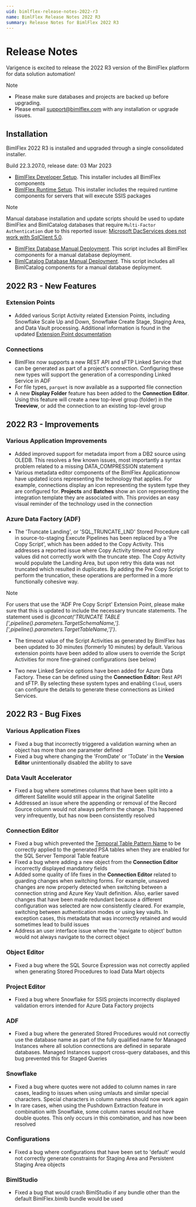 ```yaml
---
uid: bimlflex-release-notes-2022-r3
name: BimlFlex Release Notes 2022 R3
summary: Release Notes for BimlFlex 2022 R3
---
```


# Release Notes

Varigence is excited to release the 2022 R3 version of the BimlFlex platform for data solution automation!

> [!NOTE]
>
> * Please make sure databases and projects are backed up before upgrading.
> * Please email support@bimlflex.com with any installation or upgrade issues.

## Installation

BimlFlex 2022 R3 is installed and upgraded through a single consolidated installer.

<!--
MANUALLY UPDATE BUILD NUMBER UPON RELEASE
-->

Build 22.3.207.0, release date: 03 Mar 2023

>
* [BimlFlex Developer Setup](https://download.varigence.com/downloads/bimlflexdevsetup_22.3.207.0.exe). This installer includes all BimlFlex components
* [BimlFlex Runtime Setup](https://download.varigence.com/downloads/bimlflexruntimesetup_22.3.207.0.exe). This installer includes the required runtime components for servers that will execute SSIS packages

>[!NOTE]
>Manual database installation and update scripts should be used to update BimlFlex and BimlCatalog databases that require `Multi-Factor Authentication` due to this reported issue: [Microsoft DacServices does not work with SqlClient 5.0](https://github.com/microsoft/DacFx/issues/126).
>
>
>* [BimlFlex Database Manual Deployment](https://download.varigence.com/downloads/manual-deploy-bimlflex.zip). This script includes all BimlFlex components for a manual database deployment.
>* [BimlCatalog Database Manual Deployment](https://download.varigence.com/downloads/manual-deploy-bimlcatalog.zip). This script includes all BimlCatalog components for a manual database deployment.

## 2022 R3 - New Features

<!--
### Triggers

Azure Data Factory *Triggers* are now supported in BimlFlex, for Projects that are configured to generate Azure Data Factory or Mapping Data Flows output. When a Project has either the `Azure Data Factory (ADF)` or `Azure Mapping Data Flows (ADF)` Integration Template, the Trigger option will become available in the Batch Editor for the Batch that is associated with the Project.

The Trigger feature supports Tumbling Window and Scheduled triggers to be created in ADF. Additional configurations that can be applied in the same editor are:

* Name
* Start- and End Date (timestamps)
* Recurrence
* Delay
* Concurrency
* Retry configuration
* Runtime state
-->

### Extension Points

* Added various Script Activity related Extension Points, including Snowflake Scale Up and Down, Snowflake Create Stage, Staging Area, and Data Vault processing. Additional information is found in the updated [Extension Point documentation](xref:bimlflex-concepts-extensionpoints)

### Connections

* BimlFlex now supports a new REST API and sFTP Linked Service that can be generated as part of a project's connection. Configuring these new types will support the generation of a corresponding Linked Service in ADF
* For file types, `parquet` is now available as a supported file connection
* A new **Display Folder** feature has been added to the **Connection Editor**. Using this feature will create a new top-level group (folder) in the **Treeview**, or add the connection to an existing top-level group

## 2022 R3 - Improvements

### Various Application Improvements

* Added improved support for metadata import from a DB2 source using OLEDB. This resolves a few known issues, most importantly a syntax problem related to a missing DATA_COMPRESSION statement
* Various metadata editor components of the BimlFlex Applicationnow have updated icons representing the technology that applies. For example, connections display an icon representing the system type they are configured for. **Projects** and **Batches** show an icon representing the integration template they are associated with. This provides an easy visual reminder of the technology used in the connection

### Azure Data Factory (ADF)

* The 'Truncate Landing', or 'SQL_TRUNCATE_LND' Stored Procedure call in source-to-staging Execute Pipelines has been replaced by a 'Pre Copy Script', which has been added to the Copy Activity. This addresses a reported issue where Copy Activity timeout and retry values did not correctly work with the truncate step. The Copy Activity would populate the Landing Area, but upon retry this data was not truncated which resulted in duplicates. By adding the Pre Copy Script to perform the truncation, these operations are performed in a more functionally cohesive way.

>[!NOTE]
>For users that use the 'ADF Pre Copy Script' Extension Point, please make sure that this is updated to include the necessary truncate statements. The statement used is _@concat('TRUNCATE TABLE [',pipeline().parameters.TargetSchemaName,'].[',pipeline().parameters.TargetTableName,']')_.

* The timeout value of the Script Activities as generated by BimlFlex has been updated to 30 minutes (formerly 10 minutes) by default. Various extension points have been added to allow users to override the Script Activities for more fine-grained configurations (see below)

* Two new Linked Service options have been added for Azure Data Factory. These can be defined using the **Connection Editor:** Rest API and sFTP. By selecting these system types and enabling `Cloud`, users can configure the details to generate these connections as Linked Services.

## 2022 R3 - Bug Fixes

### Various Application Fixes

* Fixed a bug that incorrectly triggered a validation warning when an object has more than one parameter defined
* Fixed a bug where changing the 'FromDate' or 'ToDate' in the **Version Editor** unintentionally disabled the ability to save

### Data Vault Accelerator

* Fixed a bug where sometimes columns that have been split into a different Satellite would still appear in the original Satellite
* Addressed an issue where the appending or removal of the Record Source column would not always perform the change. This happened very infrequently, but has now been consistently resolved

### Connection Editor

* Fixed a bug which prevented the [Temporal Table Pattern Name](xref:bimlflex-reference-documentation-setting-PsaTemporalTableName) to be correctly applied to the generated PSA tables when they are enabled for the SQL Server Temporal Table feature
* Fixed a bug where adding a new object from the **Connection Editor** incorrectly displayed mandatory fields
* Added some quality of life fixes in the **Connection Editor** related to guarding changes when switching forms. For example, unsaved changes are now properly detected when switching between a connection string and Azure Key Vault definition. Also, earlier saved changes that have been made redundant because a different configuration was selected are now consistently cleared. For example, switching between authentication modes or using key vaults. In exception cases, this metadata that was incorrectly retained and would sometimes lead to build issues
* Address an user interface issue where the 'navigate to object' button would not always navigate to the correct object

### Object Editor

* Fixed a bug where the SQL Source Expression was not correctly applied when generating Stored Procedures to load Data Mart objects

### Project Editor

* Fixed a bug where Snowflake for SSIS projects incorrectly displayed validation errors intended for Azure Data Factory projects

### ADF

* Fixed a bug where the generated Stored Procedures would not correctly use the database name as part of the fully qualified name for Managed Instances where all solution connections are defined in separate databases. Managed Instances support cross-query databases, and this bug prevented this for Staged Queries

### Snowflake

* Fixed a bug where quotes were not added to column names in rare cases, leading to issues when using umlauts and similar special characters. Special characters in column names should now work again
* In rare cases, when using the Pushdown Extraction feature in combination with Snowflake, some column names would not have double quotes. This only occurs in this combination, and has now been resolved

### Configurations

* Fixed a bug where configurations that have been set to 'default' would not correctly generate constraints for Staging Area and Persistent Staging Area objects

### BimlStudio

* Fixed a bug that would crash BimlStudio if any bundle other than the default BimlFlex.bimlb bundle would be used
